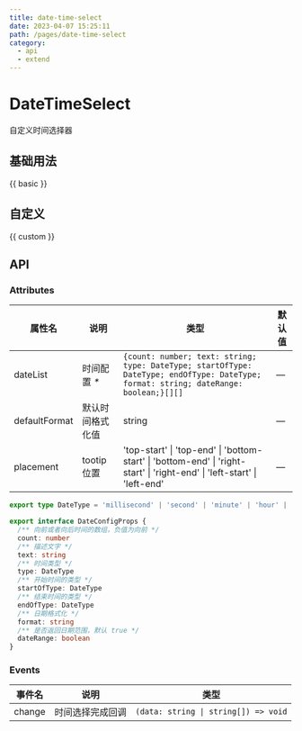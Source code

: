 ```yaml
---
title: date-time-select
date: 2023-04-07 15:25:11
path: /pages/date-time-select
category:
  - api
  - extend
---
```


# DateTimeSelect

自定义时间选择器
<!-- more -->
## 基础用法

{{ basic }}

## 自定义

{{ custom }}

## API

### Attributes

| 属性名        | 说明        | 类型                                                                                                                        | 默认值   |
|------------|-----------|---------------------------------------------------------------------------------------------------------------------------|-------|
| dateList       | 时间配置 _\*_ | `{count: number; text: string; type: DateType; startOfType: DateType; endOfType: DateType; format: string; dateRange: boolean;}[][]` | —     |
| defaultFormat  | 默认时间格式化值  | string                                                                                                                    | —     |
| placement      | tootip 位置 | 'top-start'  \| 'top-end' \| 'bottom-start' \| 'bottom-end' \| 'right-start' \| 'right-end' \| 'left-start' \| 'left-end' | —     |

```typescript
export type DateType = 'millisecond' | 'second' | 'minute' | 'hour' | 'day' | 'month' | 'year' | 'date'

export interface DateConfigProps {
  /** 向前或者向后时间的数组，负值为向前 */
  count: number
  /** 描述文字 */
  text: string
  /** 时间类型 */
  type: DateType
  /** 开始时间的类型 */
  startOfType: DateType
  /** 结束时间的类型 */
  endOfType: DateType
  /** 日期格式化 */
  format: string
  /** 是否返回日期范围，默认 true */
  dateRange: boolean
}
```

### Events

| 事件名    | 说明       | 类型                                   |
|--------|----------|--------------------------------------|
| change | 时间选择完成回调 | `(data: string \| string[]) => void` |
